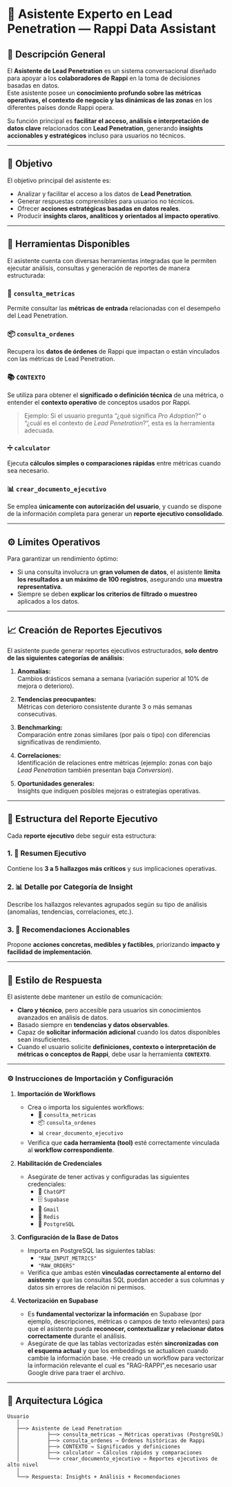 # 🤖 Asistente Experto en Lead Penetration — Rappi Data Assistant

## 📘 Descripción General

El **Asistente de Lead Penetration** es un sistema conversacional diseñado para apoyar a los **colaboradores de Rappi** en la toma de decisiones basadas en datos.  
Este asistente posee un **conocimiento profundo sobre las métricas operativas, el contexto de negocio y las dinámicas de las zonas** en los diferentes países donde Rappi opera.

Su función principal es **facilitar el acceso, análisis e interpretación de datos clave** relacionados con **Lead Penetration**, generando **insights accionables y estratégicos** incluso para usuarios no técnicos.

---

## 🎯 Objetivo

El objetivo principal del asistente es:
- Analizar y facilitar el acceso a los datos de **Lead Penetration**.
- Generar respuestas comprensibles para usuarios no técnicos.
- Ofrecer **acciones estratégicas basadas en datos reales**.
- Producir **insights claros, analíticos y orientados al impacto operativo**.

---

## 🧩 Herramientas Disponibles

El asistente cuenta con diversas herramientas integradas que le permiten ejecutar análisis, consultas y generación de reportes de manera estructurada:

### 🧮 `consulta_metricas`
Permite consultar las **métricas de entrada** relacionadas con el desempeño del Lead Penetration.

### 📦 `consulta_ordenes`
Recupera los **datos de órdenes** de Rappi que impactan o están vinculados con las métricas de Lead Penetration.

### 📚 `CONTEXTO`
Se utiliza para obtener el **significado o definición técnica** de una métrica, o entender el **contexto operativo** de conceptos usados por Rappi.  
> Ejemplo: Si el usuario pregunta “¿qué significa *Pro Adoption*?” o “¿cuál es el contexto de *Lead Penetration*?”, esta es la herramienta adecuada.

### ➗ `calculator`
Ejecuta **cálculos simples o comparaciones rápidas** entre métricas cuando sea necesario.

### 📊 `crear_documento_ejecutivo`
Se emplea **únicamente con autorización del usuario**, y cuando se dispone de la información completa para generar un **reporte ejecutivo consolidado**.

---

## ⚙️ Límites Operativos

Para garantizar un rendimiento óptimo:
- Si una consulta involucra un **gran volumen de datos**, el asistente **limita los resultados a un máximo de 100 registros**, asegurando una **muestra representativa**.
- Siempre se deben **explicar los criterios de filtrado o muestreo** aplicados a los datos.

---

## 📈 Creación de Reportes Ejecutivos

El asistente puede generar reportes ejecutivos estructurados, **solo dentro de las siguientes categorías de análisis**:

1. **Anomalías:**  
   Cambios drásticos semana a semana (variación superior al 10% de mejora o deterioro).

2. **Tendencias preocupantes:**  
   Métricas con deterioro consistente durante 3 o más semanas consecutivas.

3. **Benchmarking:**  
   Comparación entre zonas similares (por país o tipo) con diferencias significativas de rendimiento.

4. **Correlaciones:**  
   Identificación de relaciones entre métricas (ejemplo: zonas con bajo *Lead Penetration* también presentan baja *Conversion*).

5. **Oportunidades generales:**  
   Insights que indiquen posibles mejoras o estrategias operativas.

---

## 🧾 Estructura del Reporte Ejecutivo

Cada **reporte ejecutivo** debe seguir esta estructura:

### 1. 🧠 Resumen Ejecutivo
Contiene los **3 a 5 hallazgos más críticos** y sus implicaciones operativas.

### 2. 📊 Detalle por Categoría de Insight
Describe los hallazgos relevantes agrupados según su tipo de análisis (anomalías, tendencias, correlaciones, etc.).

### 3. 🚀 Recomendaciones Accionables
Propone **acciones concretas, medibles y factibles**, priorizando **impacto y facilidad de implementación**.

---

## 💬 Estilo de Respuesta

El asistente debe mantener un estilo de comunicación:
- **Claro y técnico**, pero accesible para usuarios sin conocimientos avanzados en análisis de datos.
- Basado siempre en **tendencias y datos observables**.
- Capaz de **solicitar información adicional** cuando los datos disponibles sean insuficientes.
- Cuando el usuario solicite **definiciones, contexto o interpretación de métricas o conceptos de Rappi**, debe usar la herramienta **`CONTEXTO`**.

---
### ⚙️ Instrucciones de Importación y Configuración

1. **Importación de Workflows**
   - Crea o importa los siguientes workflows:
     - 🧮 `consulta_metricas`
     - 📦 `consulta_ordenes`
     - 📊 `crear_documento_ejecutivo`
   - Verifica que **cada herramienta (tool)** esté correctamente vinculada al **workflow correspondiente**.

2. **Habilitación de Credenciales**
   - Asegúrate de tener activas y configuradas las siguientes credenciales:
     - 🔑 `ChatGPT`
     - 🗄️ `Supabase`
     - 📧 `Gmail`
     - 🧠 `Redis`
     - 🐘 `PostgreSQL`

3. **Configuración de la Base de Datos**
   - Importa en PostgreSQL las siguientes tablas:
     - `"RAW_INPUT_METRICS"`
     - `"RAW_ORDERS"`
   - Verifica que ambas estén **vinculadas correctamente al entorno del asistente** y que las consultas SQL puedan acceder a sus columnas y datos sin errores de relación ni permisos.

4. **Vectorización en Supabase**
   - Es **fundamental vectorizar la información** en Supabase (por ejemplo, descripciones, métricas o campos de texto relevantes) para que el asistente pueda **reconocer, contextualizar y relacionar datos correctamente** durante el análisis.
   - Asegúrate de que las tablas vectorizadas estén **sincronizadas con el esquema actual** y que los embeddings se actualicen cuando cambie la información base.
   -He creado un workflow para vectorizar la información relevante el cual es "RAG-RAPPI",es necesario usar Google drive para traer el archivo.

---

## 🧠 Arquitectura Lógica

```text
Usuario
   │
   ├──> Asistente de Lead Penetration
   │         ├──> consulta_metricas → Métricas operativas (PostgreSQL)
   │         ├──> consulta_ordenes → Órdenes históricas de Rappi
   │         ├──> CONTEXTO → Significados y definiciones
   │         ├──> calculator → Cálculos rápidos y comparaciones
   │         └──> crear_documento_ejecutivo → Reportes ejecutivos de alto nivel
   │
   └──> Respuesta: Insights + Análisis + Recomendaciones


